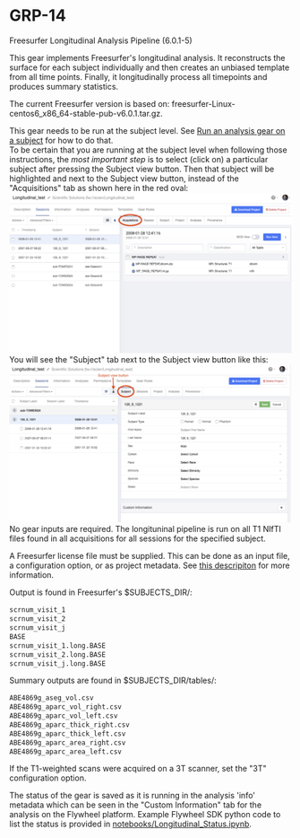 # GRP-14
Freesurfer Longitudinal Analysis Pipeline (6.0.1-5)

This gear implements Freesurfer's longitudinal analysis. It reconstructs the surface for each subject individually
and then creates an unbiased template from all time points. Finally, it longitudinally process all timepoints and 
produces summary statistics. 

The current Freesurfer version is based on: freesurfer-Linux-centos6_x86_64-stable-pub-v6.0.1.tar.gz.

This gear needs to be run at the subject level.  See [Run an analysis gear on a subject](https://docs.flywheel.io/hc/en-us/articles/360038261213-Run-an-analysis-gear-on-a-subject) for how to do that.  
To be certain that you are running at the subject level when following
those instructions, the *most important step* is to select (click on) a 
particular subject after pressing the Subject view button.  Then that subject 
will be highlighted and next to the Subject view button, instead of the
"Acquisitions" tab as shown here in the red oval:
![Acquisitiions is selected](/images/AcquisitionsSelected.png)
You will see the "Subject" tab next to the Subject view button like this:
![Subject is selected](/images/SubjectSelected.png)
No gear inputs are required.
The longituninal pipeline is run on all T1 NIfTI files found in all 
acquisitions for all sessions for the specified subject.

A Freesurfer license file must be supplied. This can be done as an input
file, a configuration option, or as project metadata.  See [this descripiton](https://docs.flywheel.io/hc/en-us/articles/360013235453-How-to-include-a-Freesurfer-license-file-in-order-to-run-the-fMRIPrep-gear-) for more information.

Output is found in Freesurfer's $SUBJECTS_DIR/:
```
scrnum_visit_1
scrnum_visit_2
scrnum_visit_j
BASE
scrnum_visit_1.long.BASE
scrnum_visit_2.long.BASE
scrnum_visit_j.long.BASE
```

Summary outputs are found in $SUBJECTS_DIR/tables/:
```
ABE4869g_aseg_vol.csv
ABE4869g_aparc_vol_right.csv
ABE4869g_aparc_vol_left.csv
ABE4869g_aparc_thick_right.csv
ABE4869g_aparc_thick_left.csv
ABE4869g_aparc_area_right.csv
ABE4869g_aparc_area_left.csv
```

If the T1-weighted scans were acquired on a 3T scanner, set the "3T" 
configuration option.

The status of the gear is saved as it is running in the analysis
'info' metadata which can be seen in the "Custom Information" tab
for the analysis on the Flywheel platform.
Example Flywheel SDK python code to list the status is 
provided in
[notebooks/Longitudinal_Status.ipynb](https://github.com/flywheel-apps/GRP-14/blob/dev/notebooks/Longitudinal_Status.ipynb).
